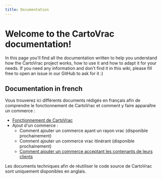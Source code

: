 ```yaml
---
title: Documentation
---
```


# Welcome to the CartoVrac documentation!

In this page you'll find all the documentation written to help you understand how the CartoVrac project works, how to use it and how to adapt it for your needs. If you need any information and don't find it in this wiki, please fill free to open an issue in our GitHub to ask for it :) 

## Documentation in french

Vous trouverez ici différents documents rédigés en français afin de comprendre le fonctionnement de CartoVrac et comment y faire apparaître un commerce :
- [Fonctionnement de CartoVrac](fonctionnement.md)
- Ajout d'un commerce :
    - Comment ajouter un commerce ayant un rayon vrac (disponible prochainement)
    - Comment ajouter un commerce vrac itinérant (disponible prochainement)
    - [Comment ajouter un commerce acceptant les contenants de leurs clients](devenir_partenaire_acceptation_contenants.md)

Les documents techniques afin de réutiliser le code source de CartoVrac sont uniquement disponibles en anglais.
